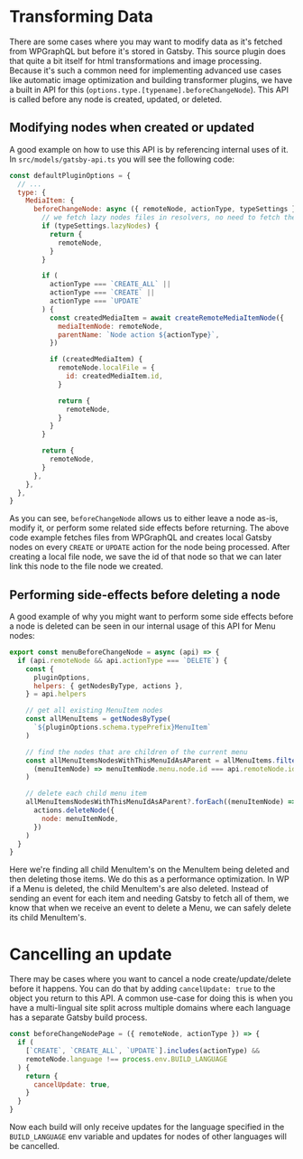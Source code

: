 # Transforming Data

There are some cases where you may want to modify data as it's fetched from WPGraphQL but before it's stored in Gatsby. This source plugin does that quite a bit itself for html transformations and image processing. Because it's such a common need for implementing advanced use cases like automatic image optimization and building transformer plugins, we have a built in API for this (`options.type.[typename].beforeChangeNode`). This API is called before any node is created, updated, or deleted.

## Modifying nodes when created or updated

A good example on how to use this API is by referencing internal uses of it. In `src/models/gatsby-api.ts` you will see the following code:

```js
const defaultPluginOptions = {
  // ...
  type: {
    MediaItem: {
      beforeChangeNode: async ({ remoteNode, actionType, typeSettings }) => {
        // we fetch lazy nodes files in resolvers, no need to fetch them here.
        if (typeSettings.lazyNodes) {
          return {
            remoteNode,
          }
        }

        if (
          actionType === `CREATE_ALL` ||
          actionType === `CREATE` ||
          actionType === `UPDATE`
        ) {
          const createdMediaItem = await createRemoteMediaItemNode({
            mediaItemNode: remoteNode,
            parentName: `Node action ${actionType}`,
          })

          if (createdMediaItem) {
            remoteNode.localFile = {
              id: createdMediaItem.id,
            }

            return {
              remoteNode,
            }
          }
        }

        return {
          remoteNode,
        }
      },
    },
  },
}
```

As you can see, `beforeChangeNode` allows us to either leave a node as-is, modify it, or perform some related side effects before returning.
The above code example fetches files from WPGraphQL and creates local Gatsby nodes on every `CREATE` or `UPDATE` action for the node being processed. After creating a local file node, we save the id of that node so that we can later link this node to the file node we created.

## Performing side-effects before deleting a node

A good example of why you might want to perform some side effects before a node is deleted can be seen in our internal usage of this API for Menu nodes:

```js
export const menuBeforeChangeNode = async (api) => {
  if (api.remoteNode && api.actionType === `DELETE`) {
    const {
      pluginOptions,
      helpers: { getNodesByType, actions },
    } = api.helpers

    // get all existing MenuItem nodes
    const allMenuItems = getNodesByType(
      `${pluginOptions.schema.typePrefix}MenuItem`
    )

    // find the nodes that are children of the current menu
    const allMenuItemsNodesWithThisMenuIdAsAParent = allMenuItems.filter(
      (menuItemNode) => menuItemNode.menu.node.id === api.remoteNode.id
    )

    // delete each child menu item
    allMenuItemsNodesWithThisMenuIdAsAParent?.forEach((menuItemNode) =>
      actions.deleteNode({
        node: menuItemNode,
      })
    )
  }
}
```

Here we're finding all child MenuItem's on the MenuItem being deleted and then deleting those items. We do this as a performance optimization. In WP if a Menu is deleted, the child MenuItem's are also deleted. Instead of sending an event for each item and needing Gatsby to fetch all of them, we know that when we receive an event to delete a Menu, we can safely delete its child MenuItem's.

# Cancelling an update

There may be cases where you want to cancel a node create/update/delete before it happens. You can do that by adding `cancelUpdate: true` to the object you return to this API. A common use-case for doing this is when you have a multi-lingual site split across multiple domains where each language has a separate Gatsby build process.

```js
const beforeChangeNodePage = ({ remoteNode, actionType }) => {
  if (
    [`CREATE`, `CREATE_ALL`, `UPDATE`].includes(actionType) &&
    remoteNode.language !== process.env.BUILD_LANGUAGE
  ) {
    return {
      cancelUpdate: true,
    }
  }
}
```

Now each build will only receive updates for the language specified in the `BUILD_LANGUAGE` env variable and updates for nodes of other languages will be cancelled.
